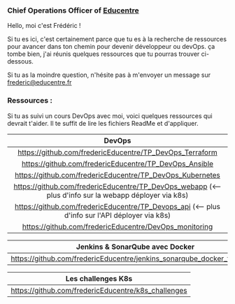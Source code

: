### Chief Operations Officer of [Educentre](https://www.educentre.fr) 

Hello, moi c'est Frédéric !

Si tu es ici, c'est certainement parce que tu es à la recherche de ressources pour avancer dans ton chemin pour devenir développeur ou devOps.
ça tombe bien, j'ai réunis quelques ressources que tu pourras trouver ci-dessous.

Si tu as la moindre question, n'hésite pas à m'envoyer un message sur frederic@educentre.fr

### Ressources :

Si tu as suivi un cours DevOps avec moi, voici quelques ressources qui devrait t'aider. Il te suffit de lire les fichiers ReadMe et d'appliquer.

| DevOps |
|:---------------:|
| https://github.com/fredericEducentre/TP_DevOps_Terraform |
| https://github.com/fredericEducentre/TP_DevOps_Ansible |
| https://github.com/fredericEducentre/TP_DevOps_Kubernetes |
| https://github.com/fredericEducentre/TP_DevOps_webapp (<-- plus d'info sur la webapp déployer via k8s)|
| https://github.com/fredericEducentre/TP_Devops_api (<-- plus d'info sur l'API déployer via k8s)|
| https://github.com/fredericEducentre/DevOps_monitoring |

| Jenkins & SonarQube avec Docker |
|:------------------:|
|https://github.com/fredericEducentre/jenkins_sonarqube_docker_full_install|

| Les challenges K8s |
|:-------------------:|
| https://github.com/fredericEducentre/k8s_challenges |
